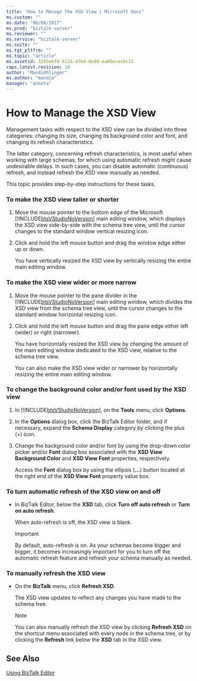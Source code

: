 ```yaml
---
title: "How to Manage the XSD View | Microsoft Docs"
ms.custom: ""
ms.date: "06/08/2017"
ms.prod: "biztalk-server"
ms.reviewer: ""
ms.service: "biztalk-server"
ms.suite: ""
ms.tgt_pltfrm: ""
ms.topic: "article"
ms.assetid: 3245ebf0-6128-47b4-8e88-ea06ececbc15
caps.latest.revision: 10
author: "MandiOhlinger"
ms.author: "mandia"
manager: "anneta"
---
```

# How to Manage the XSD View
Management tasks with respect to the XSD view can be divided into three categories: changing its size, changing its background color and font, and changing its refresh characteristics.  
  
 The latter category, concerning refresh characteristics, is most useful when working with large schemas, for which using automatic refresh might cause undesirable delays. In such cases, you can disable automatic (continuous) refresh, and instead refresh the XSD view manually as needed.  
  
 This topic provides step-by-step instructions for these tasks.  
  
### To make the XSD view taller or shorter  
  
1.  Move the mouse pointer to the bottom edge of the Microsoft [!INCLUDE[btsVStudioNoVersion](../includes/btsvstudionoversion-md.md)] main editing window, which displays the XSD view side-by-side with the schema tree view, until the cursor changes to the standard window vertical resizing icon.  
  
2.  Click and hold the left mouse button and drag the window edge either up or down.  
  
     You have vertically resized the XSD view by vertically resizing the entire main editing window.  
  
### To make the XSD view wider or more narrow  
  
1.  Move the mouse pointer to the pane divider in the [!INCLUDE[btsVStudioNoVersion](../includes/btsvstudionoversion-md.md)] main editing window, which divides the XSD view from the schema tree view, until the cursor changes to the standard window horizontal resizing icon.  
  
2.  Click and hold the left mouse button and drag the pane edge either left (wider) or right (narrower).  
  
     You have horizontally resized the XSD view by changing the amount of the main editing window dedicated to the XSD view, relative to the schema tree view.  
  
     You can also make the XSD view wider or narrower by horizontally resizing the entire main editing window.  
  
### To change the background color and/or font used by the XSD view  
  
1.  In [!INCLUDE[btsVStudioNoVersion](../includes/btsvstudionoversion-md.md)], on the **Tools** menu, click **Options**.  
  
2.  In the **Options** dialog box, click the BizTalk Editor folder, and if necessary, expand the **Schema Display** category by clicking the plus (+) icon.  
  
3.  Change the background color and/or font by using the drop-down color picker and/or **Font** dialog box associated with the **XSD View Background Color** and **XSD View Font** properties, respectively.  
  
     Access the **Font** dialog box by using the ellipsis (**…**) button located at the right end of the **XSD View Font** property value box.  
  
### To turn automatic refresh of the XSD view on and off  
  
-   In BizTalk Editor, below the **XSD** tab, click **Turn off auto refresh** or **Turn on auto refresh**.  
  
     When auto-refresh is off, the XSD view is blank.  
  
    > [!IMPORTANT]
    >  By default, auto-refresh is on. As your schemas become bigger and bigger, it becomes increasingly important for you to turn off the automatic refresh feature and refresh your schema manually as needed.  
  
### To manually refresh the XSD view  
  
-   On the **BizTalk** menu, click **Refresh XSD**.  
  
     The XSD view updates to reflect any changes you have made to the schema tree.  
  
    > [!NOTE]
    >  You can also manually refresh the XSD view by clicking **Refresh XSD** on the shortcut menu associated with every node in the schema tree, or by clicking the **Refresh** link below the **XSD** tab in the XSD view.  
  
## See Also  
 [Using BizTalk Editor](../core/using-biztalk-editor.md)